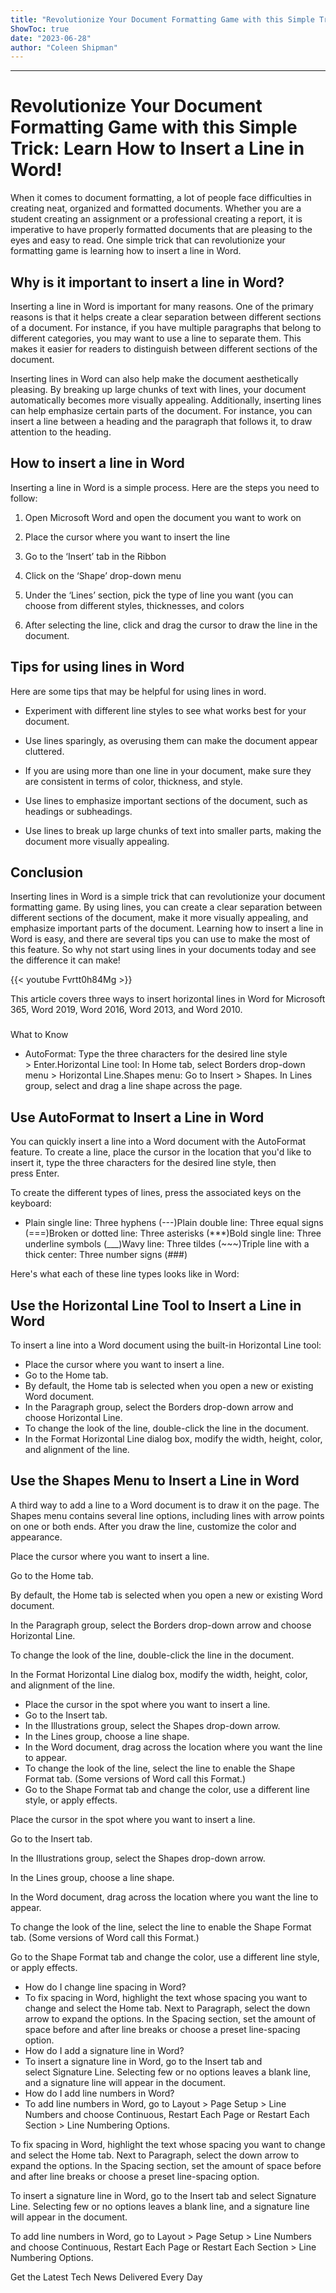 ```yaml
---
title: "Revolutionize Your Document Formatting Game with this Simple Trick: Learn How to Insert a Line in Word!"
ShowToc: true 
date: "2023-06-28"
author: "Coleen Shipman"
---
```

*****
# Revolutionize Your Document Formatting Game with this Simple Trick: Learn How to Insert a Line in Word!

When it comes to document formatting, a lot of people face difficulties in creating neat, organized and formatted documents. Whether you are a student creating an assignment or a professional creating a report, it is imperative to have properly formatted documents that are pleasing to the eyes and easy to read. One simple trick that can revolutionize your formatting game is learning how to insert a line in Word. 

## Why is it important to insert a line in Word? 

Inserting a line in Word is important for many reasons. One of the primary reasons is that it helps create a clear separation between different sections of a document. For instance, if you have multiple paragraphs that belong to different categories, you may want to use a line to separate them. This makes it easier for readers to distinguish between different sections of the document. 

Inserting lines in Word can also help make the document aesthetically pleasing. By breaking up large chunks of text with lines, your document automatically becomes more visually appealing. Additionally, inserting lines can help emphasize certain parts of the document. For instance, you can insert a line between a heading and the paragraph that follows it, to draw attention to the heading. 

## How to insert a line in Word 

Inserting a line in Word is a simple process. Here are the steps you need to follow:

1. Open Microsoft Word and open the document you want to work on 

2. Place the cursor where you want to insert the line 

3. Go to the ‘Insert’ tab in the Ribbon 

4. Click on the ‘Shape’ drop-down menu 

5. Under the ‘Lines’ section, pick the type of line you want (you can choose from different styles, thicknesses, and colors 

6. After selecting the line, click and drag the cursor to draw the line in the document. 

## Tips for using lines in Word 

Here are some tips that may be helpful for using lines in word.

- Experiment with different line styles to see what works best for your document. 

- Use lines sparingly, as overusing them can make the document appear cluttered. 

- If you are using more than one line in your document, make sure they are consistent in terms of color, thickness, and style. 

- Use lines to emphasize important sections of the document, such as headings or subheadings. 

- Use lines to break up large chunks of text into smaller parts, making the document more visually appealing. 

## Conclusion 

Inserting lines in Word is a simple trick that can revolutionize your document formatting game. By using lines, you can create a clear separation between different sections of the document, make it more visually appealing, and emphasize important parts of the document. Learning how to insert a line in Word is easy, and there are several tips you can use to make the most of this feature. So why not start using lines in your documents today and see the difference it can make!

{{< youtube Fvrtt0h84Mg >}} 




This article covers three ways to insert horizontal lines in Word for Microsoft 365, Word 2019, Word 2016, Word 2013, and Word 2010.

 
### 
What to Know
 
- AutoFormat: Type the three characters for the desired line style > Enter.Horizontal Line tool: In Home tab, select Borders drop-down menu > Horizontal Line.Shapes menu: Go to Insert > Shapes. In Lines group, select and drag a line shape across the page.

 
##   Use AutoFormat to Insert a Line in Word  
 

You can quickly insert a line into a Word document with the AutoFormat feature. To create a line, place the cursor in the location that you'd like to insert it, type the three characters for the desired line style, then press Enter.

 

To create the different types of lines, press the associated keys on the keyboard:

 
- Plain single line: Three hyphens (---)Plain double line: Three equal signs (===)Broken or dotted line: Three asterisks (***)Bold single line: Three underline symbols (___)Wavy line: Three tildes (~~~)Triple line with a thick center: Three number signs (###)

 

Here's what each of these line types looks like in Word:

 
##   Use the Horizontal Line Tool to Insert a Line in Word  
 

To insert a line into a Word document using the built-in Horizontal Line tool:

 
- Place the cursor where you want to insert a line.
 - Go to the Home tab.
 - By default, the Home tab is selected when you open a new or existing Word document.
 - In the Paragraph group, select the Borders drop-down arrow and choose Horizontal Line.
 - To change the look of the line, double-click the line in the document.
 - In the Format Horizontal Line dialog box, modify the width, height, color, and alignment of the line.

 
##   Use the Shapes Menu to Insert a Line in Word  
 

A third way to add a line to a Word document is to draw it on the page. The Shapes menu contains several line options, including lines with arrow points on one or both ends. After you draw the line, customize the color and appearance.

 

Place the cursor where you want to insert a line.

 

Go to the Home tab.

 
By default, the Home tab is selected when you open a new or existing Word document.
 

In the Paragraph group, select the Borders drop-down arrow and choose Horizontal Line.

 

To change the look of the line, double-click the line in the document.

 

In the Format Horizontal Line dialog box, modify the width, height, color, and alignment of the line.

 
- Place the cursor in the spot where you want to insert a line.
 - Go to the Insert tab.
 - In the Illustrations group, select the Shapes drop-down arrow.
 - In the Lines group, choose a line shape.
 - In the Word document, drag across the location where you want the line to appear.
 - To change the look of the line, select the line to enable the Shape Format tab. (Some versions of Word call this Format.)
 - Go to the Shape Format tab and change the color, use a different line style, or apply effects.

 

Place the cursor in the spot where you want to insert a line.

 

Go to the Insert tab.

 

In the Illustrations group, select the Shapes drop-down arrow.

 

In the Lines group, choose a line shape.

 

In the Word document, drag across the location where you want the line to appear.

 

To change the look of the line, select the line to enable the Shape Format tab. (Some versions of Word call this Format.)

 

Go to the Shape Format tab and change the color, use a different line style, or apply effects.

 
- How do I change line spacing in Word?
 - To fix spacing in Word, highlight the text whose spacing you want to change and select the Home tab. Next to Paragraph, select the down arrow to expand the options. In the Spacing section, set the amount of space before and after line breaks or choose a preset line-spacing option.
 - How do I add a signature line in Word?
 - To insert a signature line in Word, go to the Insert tab and select Signature Line. Selecting few or no options leaves a blank line, and a signature line will appear in the document.
 - How do I add line numbers in Word?
 - To add line numbers in Word, go to Layout > Page Setup > Line Numbers and choose Continuous, Restart Each Page or Restart Each Section > Line Numbering Options.

 
To fix spacing in Word, highlight the text whose spacing you want to change and select the Home tab. Next to Paragraph, select the down arrow to expand the options. In the Spacing section, set the amount of space before and after line breaks or choose a preset line-spacing option.
 
To insert a signature line in Word, go to the Insert tab and select Signature Line. Selecting few or no options leaves a blank line, and a signature line will appear in the document.
 
To add line numbers in Word, go to Layout > Page Setup > Line Numbers and choose Continuous, Restart Each Page or Restart Each Section > Line Numbering Options.
 

Get the Latest Tech News Delivered Every Day




